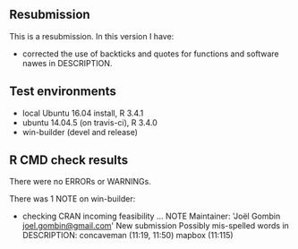 ## Resubmission
This is a resubmission. In this version I have:

* corrected the use of backticks and quotes for functions and software nawes in DESCRIPTION.


## Test environments
* local Ubuntu 16.04 install, R 3.4.1
* ubuntu 14.04.5 (on travis-ci), R 3.4.0
* win-builder (devel and release)

## R CMD check results
There were no ERRORs or WARNINGs.

There was 1 NOTE on win-builder:

* checking CRAN incoming feasibility ... NOTE
  Maintainer: 'Joël Gombin <joel.gombin@gmail.com>'
  New submission
  Possibly mis-spelled words in DESCRIPTION:
    concaveman (11:19, 11:50)
    mapbox (11:115)
